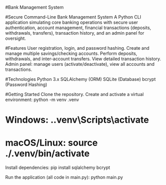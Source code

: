 #Bank Management System

#Secure Command-Line Bank Management System
A Python CLI application simulating core banking operations with secure user authentication, account management, financial transactions (deposits, withdrawals, transfers), transaction history, and an admin panel for oversight.

#Features
User registration, login, and password hashing.
Create and manage multiple savings/checking accounts.
Perform deposits, withdrawals, and inter-account transfers.
View detailed transaction history.
Admin panel: manage users (activate/deactivate), view all accounts and transactions.

#Technologies
Python 3.x
SQLAlchemy (ORM)
SQLite (Database)
bcrypt (Password Hashing)

#Getting Started
Clone the repository.
Create and activate a virtual environment:
python -m venv .venv
# Windows: .\.venv\Scripts\activate
# macOS/Linux: source ./.venv/bin/activate

Install dependencies:
pip install sqlalchemy bcrypt

Run the application (all code in main.py):
python main.py

